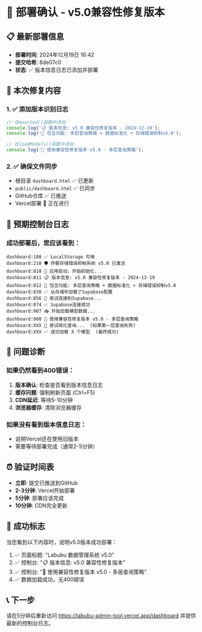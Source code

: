 # 🚀 部署确认 - v5.0兼容性修复版本

## 📋 最新部署信息
- **部署时间**: 2024年12月19日 16:42
- **提交哈希**: 8de07c0
- **状态**: ✅ 版本信息日志已添加并部署

## 🔧 本次修复内容

### 1. ✅ 添加版本识别日志
```javascript
// 在mounted()函数中添加
console.log('📋 版本信息: v5.0 兼容性修复版本 - 2024-12-19');
console.log('🔧 包含功能: 多层查询策略 + 数据标准化 + 存储错误抑制v5.0');

// 在loadModels()函数中添加
console.log('🔧 使用兼容性修复版本 v5.0 - 多层查询策略');
```

### 2. ✅ 确保文件同步
- 根目录 `dashboard.html` ✅ 已更新
- `public/dashboard.html` ✅ 已同步
- GitHub仓库 ✅ 已推送
- Vercel部署 🔄 正在进行

## 🎯 预期控制台日志

### 成功部署后，您应该看到：
```
dashboard:108 ✅ LocalStorage 可用
dashboard:210 🛡️ 终极存储错误抑制系统 v5.0 已激活
dashboard:810 🚀 应用启动，开始初始化...
dashboard:811 📋 版本信息: v5.0 兼容性修复版本 - 2024-12-19
dashboard:812 🔧 包含功能: 多层查询策略 + 数据标准化 + 存储错误抑制v5.0
dashboard:830 ✅ 从存储中加载了Supabase配置
dashboard:856 🔄 尝试连接到Supabase...
dashboard:874 ✅ Supabase连接成功
dashboard:907 📥 开始加载模型数据...
dashboard:908 🔧 使用兼容性修复版本 v5.0 - 多层查询策略
dashboard:XXX 🔄 尝试简化查询...  (如果第一层查询失败)
dashboard:XXX ✅ 成功加载 X 个模型  (最终成功)
```

## 🚫 问题诊断

### 如果仍然看到400错误：
1. **版本确认**: 检查是否看到版本信息日志
2. **缓存问题**: 强制刷新页面 (Ctrl+F5)
3. **CDN延迟**: 等待5-10分钟
4. **浏览器缓存**: 清除浏览器缓存

### 如果没有看到版本信息日志：
- 说明Vercel还在使用旧版本
- 需要等待部署完成（通常2-5分钟）

## ⏰ 验证时间表
- **立即**: 提交已推送到GitHub
- **2-3分钟**: Vercel开始部署
- **5分钟**: 部署应该完成
- **10分钟**: CDN完全更新

## 🎉 成功标志
当您看到以下内容时，说明v5.0版本成功部署：
1. ✅ 页面标题: "Labubu 数据管理系统 v5.0"
2. ✅ 控制台: "📋 版本信息: v5.0 兼容性修复版本"
3. ✅ 控制台: "🔧 使用兼容性修复版本 v5.0 - 多层查询策略"
4. ✅ 数据加载成功，无400错误

## 📞 下一步
请在5分钟后重新访问 https://labubu-admin-tool.vercel.app/dashboard 并提供最新的控制台日志。 